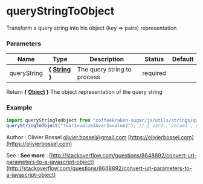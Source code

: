 # queryStringToObject

Transform a query string into his object (key => pairs) representation

### Parameters

| Name        | Type                                                                                                   | Description                 | Status   | Default |
| ----------- | ------------------------------------------------------------------------------------------------------ | --------------------------- | -------- | ------- |
| queryString | **{ [String](https://developer.mozilla.org/fr/docs/Web/JavaScript/Reference/Objets_globaux/String) }** | The query string to process | required |

Return **{ [Object](https://developer.mozilla.org/fr/docs/Web/JavaScript/Reference/Objets_globaux/Object) }** The object representation of the query string

### Example

```js
import queryStringToObject from "coffeekraken-sugar/js/utils/strings/queryStringToObject";
queryStringToObject("?var1=value1&var2=value2"); // { var1: 'value1', var2: 'value2' }
```

Author : Olivier Bossel [olivier.bossel@gmail.com](mailto:olivier.bossel@gmail.com) [https://olivierbossel.com](https://olivierbossel.com)

See : **See more** : [http://stackoverflow.com/questions/8648892/convert-url-parameters-to-a-javascript-object](http://stackoverflow.com/questions/8648892/convert-url-parameters-to-a-javascript-object)
